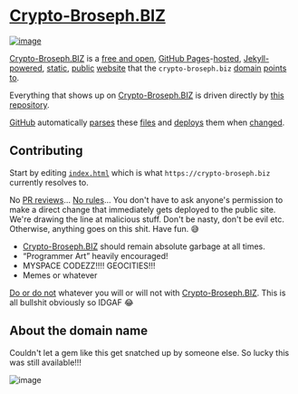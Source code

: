 # [Crypto-Broseph.BIZ](https://crypto-broseph.biz)

[![image](https://github.com/aaronsarnat/crypto-broseph.biz/assets/8367927/1746cdeb-981f-43ec-bd32-cdb7392ca85b)](https://crypto-broseph.biz)

[Crypto-Broseph.BIZ](https://crypto-broseph.biz) is a [free and open](https://en.wikipedia.org/wiki/Unlicense), [GitHub Pages](https://pages.github.com/)-[hosted](https://en.wikipedia.org/wiki/Web_hosting_service), [Jekyll-powered](https://jekyllrb.com/), [static](https://en.wikipedia.org/wiki/Static_site_generator), [public](https://en.wikipedia.org/wiki/Public) [website](https://en.wikipedia.org/wiki/Website) that the `crypto-broseph.biz` [domain](https://en.wikipedia.org/wiki/Domain_name) [points to](https://www.cloudflare.com/).

Everything that shows up on [Crypto-Broseph.BIZ](https://crypto-broseph.biz) is driven directly by [this](https://github.com/aaronsarnat/crypto-broseph.biz/) [repository](https://en.wikipedia.org/wiki/Repository_(version_control)).

[GitHub](https://github.com/) automatically [parses](https://en.wikipedia.org/wiki/Parsing) these [files](https://en.wikipedia.org/wiki/Computer_file) and [deploys](https://github.com/aaronsarnat/crypto-broseph.biz/actions) them when [changed](https://github.com/aaronsarnat/crypto-broseph.biz/commits/main/).

## Contributing

Start by editing [`index.html`](https://github.com/aaronsarnat/crypto-broseph.biz/blob/main/index.html) which is what `https://crypto-broseph.biz` currently resolves to.

No [PR reviews](https://docs.github.com/en/pull-requests/collaborating-with-pull-requests/reviewing-changes-in-pull-requests/about-pull-request-reviews)… [No rules](https://en.wikipedia.org/wiki/Anarchy)… You don't have to ask anyone's permission to make a direct change that immediately gets deployed to the public site. We're drawing the line at malicious stuff. Don't be nasty, don't be evil etc. Otherwise, anything goes on this shit. Have fun. :sweat_smile:

- [Crypto-Broseph.BIZ](https://crypto-broseph.biz) should remain absolute garbage at all times.
- “Programmer Art” heavily encouraged!
- MYSPACE CODEZZ!!!! GEOCITIES!!!
- Memes or whatever

[Do or do not](https://github.com/aaronsarnat/crypto-broseph.biz/assets/8367927/34512591-7df4-4af6-8ecc-e2478312524e) whatever you will or will not with [Crypto-Broseph.BIZ](https://crypto-broseph.biz). This is all bullshit obviously so IDGAF 😂

## About the domain name

Couldn't let a gem like this get snatched up by someone else. So lucky this was still available!!!

![image](https://github.com/aaronsarnat/crypto-broseph.biz/assets/8367927/540c186f-81cc-40e3-a4b3-dd38fad85950)
